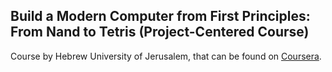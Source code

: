  ## Build a Modern Computer from First Principles: From Nand to Tetris (Project-Centered Course)

Course by Hebrew University of Jerusalem, that can be found on [Coursera](https://www.coursera.org/learn/build-a-computer).
